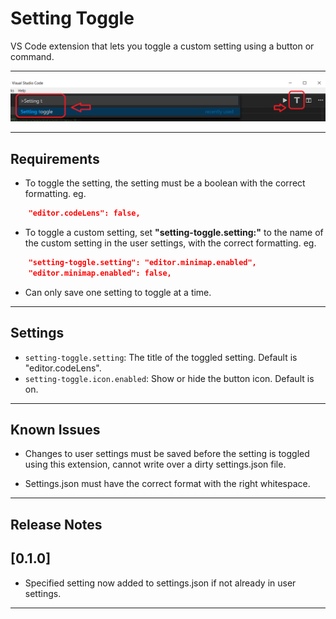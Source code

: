 # Setting Toggle

VS Code extension that lets you toggle a custom setting using a button or command.

---
<img src="https://raw.githubusercontent.com/Ho-Wan/vscode-setting-toggle/master/images/setting-toggle-img1.png"/>

---
## Requirements

- To toggle the setting, the setting must be a boolean with the correct formatting. eg.
``` JSON
    "editor.codeLens": false,
```
- To toggle a custom setting, set **"setting-toggle.setting:"** to the name of the custom setting in the user settings, with the correct formatting. eg.
``` JSON
    "setting-toggle.setting": "editor.minimap.enabled",
    "editor.minimap.enabled": false,
```
- Can only save one setting to toggle at a time.

---
## Settings

- `setting-toggle.setting`: The title of the toggled setting. Default is "editor.codeLens".
- `setting-toggle.icon.enabled`: Show or hide the button icon. Default is on.

---
## Known Issues

- Changes to user settings must be saved before the setting is toggled using this extension, cannot write over a dirty settings.json file.

- Settings.json must have the correct format with the right whitespace.

---
## Release Notes

## [0.1.0]
- Specified setting now added to settings.json if not already in user settings.

---